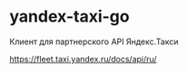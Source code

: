 # yandex-taxi-go

Клиент для партнерского API Яндекс.Такси

https://fleet.taxi.yandex.ru/docs/api/ru/